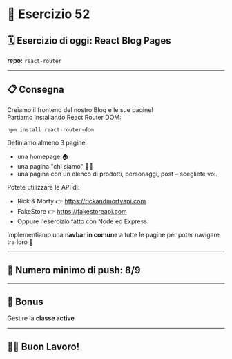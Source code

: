 # 📘 Esercizio 52

## 🗓️ Esercizio di oggi: React Blog Pages

**repo:** `react-router`

---

## 📋 Consegna

Creiamo il frontend del nostro Blog e le sue pagine!  
Partiamo installando React Router DOM:

`npm install react-router-dom`

Definiamo almeno 3 pagine:

- una homepage 🏠
- una pagina "chi siamo" 🙋‍♀️
- una pagina con un elenco di prodotti, personaggi, post – scegliete voi.

Potete utilizzare le API di:

- Rick & Morty 👉 https://rickandmortyapi.com
- FakeStore 👉 https://fakestoreapi.com
- Oppure l'esercizio fatto con Node ed Express.

Implementiamo una **navbar in comune** a tutte le pagine per poter navigare tra loro 🧭

---

## 🔁 Numero minimo di push: **8/9**

---

## 🌟 Bonus

Gestire la **classe active**

---

## 👨‍💻 Buon Lavoro!
